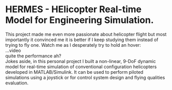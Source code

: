 # HERMES - HElicopter Real-time Model for Engineering Simulation. 
This project made me even more passionate about helicopter flight but most importantly it convinced me it is better if I keep studying them instead of trying to fly one. Watch me as I desperately try to hold an hover:\
...video\
quite the performance ah?\
Jokes aside, in this personal project I built a non-linear, 9-DoF dynamic model for real-time simulation of conventional configuration helicopters developed in MATLAB/Simulink. It can be used to perform piloted simulations using a joystick or for control system design and flying qualities evaluation.
